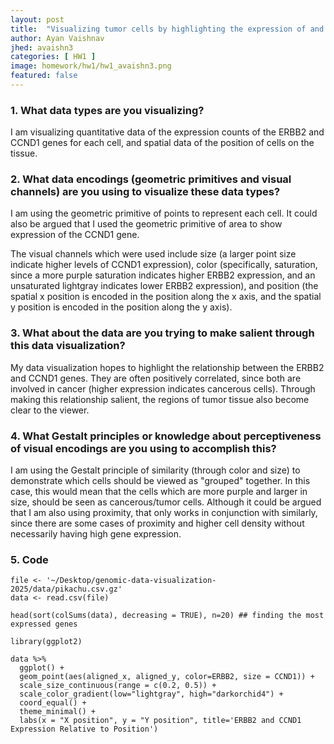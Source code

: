```yaml
---
layout: post
title:  "Visualizing tumor cells by highlighting the expression of and relationship between the ERRB2 and CCND1 genes"
author: Ayan Vaishnav
jhed: avaishn3
categories: [ HW1 ]
image: homework/hw1/hw1_avaishn3.png
featured: false
---
```


### 1. What data types are you visualizing?

I am visualizing quantitative data of the expression counts of the ERBB2 and CCND1 genes for each cell, and spatial data of the position of cells on the tissue.

### 2. What data encodings (geometric primitives and visual channels) are you using to visualize these data types?

I am using the geometric primitive of points to represent each cell. It could also be argued that I used the geometric primitive of area to show expression of the CCND1 gene.

The visual channels which were used include size (a larger point size indicate higher levels of CCND1 expression), color (specifically, saturation, since a more purple saturation indicates higher ERBB2 expression, and an unsaturated lightgray indicates lower ERBB2 expression), and position (the spatial x position is encoded in the position along the x axis, and the spatial y position is encoded in the position along the y axis).

### 3. What about the data are you trying to make salient through this data visualization?

My data visualization hopes to highlight the relationship between the ERBB2 and CCND1 genes. They are often positively correlated, since both are involved in cancer (higher expression indicates cancerous cells). Through making this relationship salient, the regions of tumor tissue also become clear to the viewer.

### 4. What Gestalt principles or knowledge about perceptiveness of visual encodings are you using to accomplish this?

I am using the Gestalt principle of similarity (through color and size) to demonstrate which cells should be viewed as "grouped" together. In this case, this would mean that the cells which are more purple and larger in size, should be seen as cancerous/tumor cells. Although it could be argued that I am also using proximity, that only works in conjunction with similarly, since there are some cases of proximity and higher cell density without necessarily having high gene expression.

### 5. Code

```{r}
file <- '~/Desktop/genomic-data-visualization-2025/data/pikachu.csv.gz'
data <- read.csv(file)

head(sort(colSums(data), decreasing = TRUE), n=20) ## finding the most expressed genes

library(ggplot2)

data %>%
  ggplot() +
  geom_point(aes(aligned_x, aligned_y, color=ERBB2, size = CCND1)) +
  scale_size_continuous(range = c(0.2, 0.5)) +
  scale_color_gradient(low="lightgray", high="darkorchid4") +
  coord_equal() +
  theme_minimal() +
  labs(x = "X position", y = "Y position", title='ERBB2 and CCND1 Expression Relative to Position')
```
